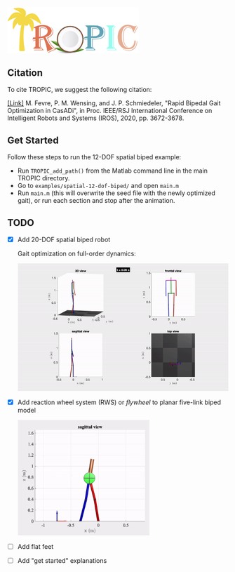 
<img src="images/logo.png" width="300"> 

## Citation

To cite TROPIC, we suggest the following citation:

[[Link]](https://github.com/fevrem/TROPIC/blob/master/MF_PMW_JPS_IROS2020_TROPIC.pdf) M. Fevre, P. M. Wensing, and J. P. Schmiedeler, "Rapid Bipedal Gait Optimization in CasADi", in Proc. IEEE/RSJ International Conference on Intelligent Robots and Systems (IROS), 2020, pp. 3672-3678.


## Get Started

Follow these steps to run the 12-DOF spatial biped example:

- Run `TROPIC_add_path()` from the Matlab command line in the main TROPIC directory. 
- Go to `examples/spatial-12-dof-biped/` and open `main.m`
- Run `main.m` (this will overwrite the seed file with the newly optimized gait), or run each section and stop after the animation.


## TODO

- [x] Add 20-DOF spatial biped robot 

    Gait optimization on full-order dynamics: 
      
    <img src="examples/spatial-20-dof-biped/anim_biped_20_DOF.gif" width="500">


- [x] Add reaction wheel system (RWS) or *flywheel* to planar five-link biped model

    <img src="examples/planar-8-dof-biped-flywheel/planar-8dof-biped-flywheel.gif" width="300">


- [ ] Add flat feet
- [ ] Add "get started" explanations